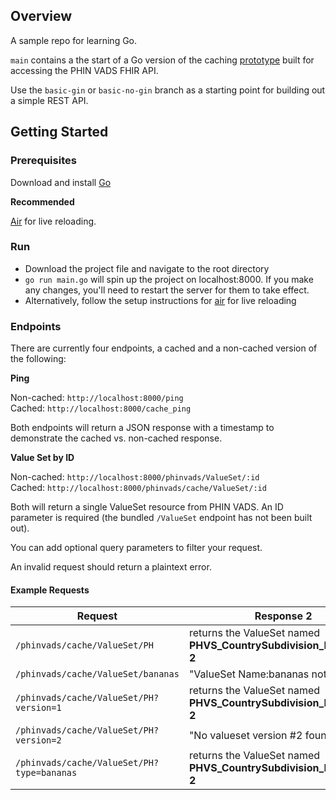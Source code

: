 ## Overview

A sample repo for learning Go.

`main` contains a the start of a Go version of the caching [prototype](https://github.com/CDCgov/vocabulizer) built for accessing the PHIN VADS FHIR API.

Use the `basic-gin` or `basic-no-gin` branch as a starting point for building out a simple REST API.

## Getting Started

### Prerequisites

Download and install [Go](https://go.dev/)

**Recommended**

<a name="air"></a>[Air](https://github.com/air-verse/air) for live reloading.

### Run

- Download the project file and navigate to the root directory
- `go run main.go` will spin up the project on localhost:8000. If you make any changes, you'll need to restart the server for them to take effect.
- Alternatively, follow the setup instructions for [air](#air) for live reloading

### Endpoints

There are currently four endpoints, a cached and a non-cached version of the following:

**Ping**

Non-cached: `http://localhost:8000/ping`  
Cached: `http://localhost:8000/cache_ping`

Both endpoints will return a JSON response with a timestamp to demonstrate the cached vs. non-cached response.

**Value Set by ID**

Non-cached: `http://localhost:8000/phinvads/ValueSet/:id`  
Cached: `http://localhost:8000/phinvads/cache/ValueSet/:id`

Both will return a single ValueSet resource from PHIN VADS. An ID parameter is required (the bundled `/ValueSet` endpoint has not been built out).

You can add optional query parameters to filter your request.

An invalid request should return a plaintext error.

#### Example Requests

| Request                                    | Response 2                                                        |
| ------------------------------------------ | ----------------------------------------------------------------- |
| `/phinvads/cache/ValueSet/PH`              | returns the ValueSet named **PHVS_CountrySubdivision_ISO_3166-2** |
| `/phinvads/cache/ValueSet/bananas`         | "ValueSet Name:bananas not found "                                |
| `/phinvads/cache/ValueSet/PH?version=1`    | returns the ValueSet named **PHVS_CountrySubdivision_ISO_3166-2** |
| `/phinvads/cache/ValueSet/PH?version=2`    | "No valueset version #2 found for PH "                            |
| `/phinvads/cache/ValueSet/PH?type=bananas` | returns the ValueSet named **PHVS_CountrySubdivision_ISO_3166-2** |
